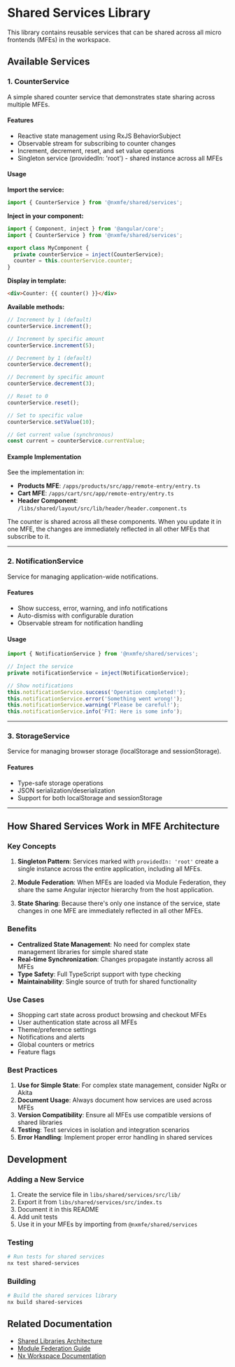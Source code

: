 # Shared Services Library

This library contains reusable services that can be shared across all micro frontends (MFEs) in the workspace.

## Available Services

### 1. CounterService

A simple shared counter service that demonstrates state sharing across multiple MFEs.

#### Features

- Reactive state management using RxJS BehaviorSubject
- Observable stream for subscribing to counter changes
- Increment, decrement, reset, and set value operations
- Singleton service (providedIn: 'root') - shared instance across all MFEs

#### Usage

**Import the service:**

```typescript
import { CounterService } from '@nxmfe/shared/services';
```

**Inject in your component:**

```typescript
import { Component, inject } from '@angular/core';
import { CounterService } from '@nxmfe/shared/services';

export class MyComponent {
  private counterService = inject(CounterService);
  counter = this.counterService.counter;
}
```

**Display in template:**

```html
<div>Counter: {{ counter() }}</div>
```

**Available methods:**

```typescript
// Increment by 1 (default)
counterService.increment();

// Increment by specific amount
counterService.increment(5);

// Decrement by 1 (default)
counterService.decrement();

// Decrement by specific amount
counterService.decrement(3);

// Reset to 0
counterService.reset();

// Set to specific value
counterService.setValue(10);

// Get current value (synchronous)
const current = counterService.currentValue;
```

#### Example Implementation

See the implementation in:

- **Products MFE**: `/apps/products/src/app/remote-entry/entry.ts`
- **Cart MFE**: `/apps/cart/src/app/remote-entry/entry.ts`
- **Header Component**: `/libs/shared/layout/src/lib/header/header.component.ts`

The counter is shared across all these components. When you update it in one MFE, the changes are immediately reflected in all other MFEs that subscribe to it.

---

### 2. NotificationService

Service for managing application-wide notifications.

#### Features

- Show success, error, warning, and info notifications
- Auto-dismiss with configurable duration
- Observable stream for notification handling

#### Usage

```typescript
import { NotificationService } from '@nxmfe/shared/services';

// Inject the service
private notificationService = inject(NotificationService);

// Show notifications
this.notificationService.success('Operation completed!');
this.notificationService.error('Something went wrong!');
this.notificationService.warning('Please be careful!');
this.notificationService.info('FYI: Here is some info');
```

---

### 3. StorageService

Service for managing browser storage (localStorage and sessionStorage).

#### Features

- Type-safe storage operations
- JSON serialization/deserialization
- Support for both localStorage and sessionStorage

---

## How Shared Services Work in MFE Architecture

### Key Concepts

1. **Singleton Pattern**: Services marked with `providedIn: 'root'` create a single instance across the entire application, including all MFEs.

2. **Module Federation**: When MFEs are loaded via Module Federation, they share the same Angular injector hierarchy from the host application.

3. **State Sharing**: Because there's only one instance of the service, state changes in one MFE are immediately reflected in all other MFEs.

### Benefits

- **Centralized State Management**: No need for complex state management libraries for simple shared state
- **Real-time Synchronization**: Changes propagate instantly across all MFEs
- **Type Safety**: Full TypeScript support with type checking
- **Maintainability**: Single source of truth for shared functionality

### Use Cases

- Shopping cart state across product browsing and checkout MFEs
- User authentication state across all MFEs
- Theme/preference settings
- Notifications and alerts
- Global counters or metrics
- Feature flags

### Best Practices

1. **Use for Simple State**: For complex state management, consider NgRx or Akita
2. **Document Usage**: Always document how services are used across MFEs
3. **Version Compatibility**: Ensure all MFEs use compatible versions of shared libraries
4. **Testing**: Test services in isolation and integration scenarios
5. **Error Handling**: Implement proper error handling in shared services

## Development

### Adding a New Service

1. Create the service file in `libs/shared/services/src/lib/`
2. Export it from `libs/shared/services/src/index.ts`
3. Document it in this README
4. Add unit tests
5. Use it in your MFEs by importing from `@nxmfe/shared/services`

### Testing

```bash
# Run tests for shared services
nx test shared-services
```

### Building

```bash
# Build the shared services library
nx build shared-services
```

## Related Documentation

- [Shared Libraries Architecture](/LIBRARIES_ARCHITECTURE.md)
- [Module Federation Guide](/docs/mfe.md)
- [Nx Workspace Documentation](/README.md)
